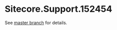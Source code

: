 # Sitecore.Support.152454

See [master branch](https://github.com/sitecoresupport/Sitecore.Support.152454) for details.